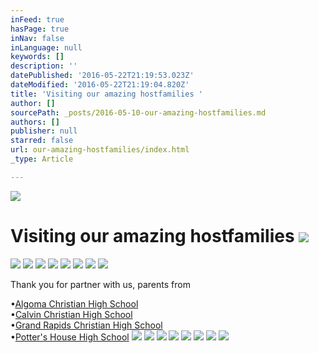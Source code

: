 ```yaml
---
inFeed: true
hasPage: true
inNav: false
inLanguage: null
keywords: []
description: ''
datePublished: '2016-05-22T21:19:53.023Z'
dateModified: '2016-05-22T21:19:04.820Z'
title: 'Visiting our amazing hostfamilies '
author: []
sourcePath: _posts/2016-05-10-our-amazing-hostfamilies.md
authors: []
publisher: null
starred: false
url: our-amazing-hostfamilies/index.html
_type: Article

---
```

![](https://the-grid-user-content.s3-us-west-2.amazonaws.com/4e915d50-8bd4-4c1e-b1bb-046f57f19a66.gif)

# Visiting our amazing hostfamilies ![](https://the-grid-user-content.s3-us-west-2.amazonaws.com/4c3542aa-b15c-47cd-80d9-bc2ecd45cfbb.jpg)
![](https://the-grid-user-content.s3-us-west-2.amazonaws.com/735baff6-6eb6-489a-9725-6f9024f306e6.jpg)
![](https://the-grid-user-content.s3-us-west-2.amazonaws.com/f2ccee08-73de-4153-877f-aa25efad5562.jpg)
![](https://the-grid-user-content.s3-us-west-2.amazonaws.com/b56a7548-b16f-4dfe-add1-8678d4917db3.jpg)
![](https://the-grid-user-content.s3-us-west-2.amazonaws.com/770ea62a-60e7-4ebf-a7fe-2c4edfa54293.jpg)
![](https://the-grid-user-content.s3-us-west-2.amazonaws.com/c68da0ba-4075-42c1-8b7a-58c05504ebc3.jpg)
![](https://the-grid-user-content.s3-us-west-2.amazonaws.com/991f403b-37b7-488f-80a8-7c5b6c0d746e.jpg)
![](https://the-grid-user-content.s3-us-west-2.amazonaws.com/17a5c0be-b5de-432c-b9e5-14982ebb239c.jpg)
![](https://the-grid-user-content.s3-us-west-2.amazonaws.com/4721a94c-8fd0-4e3c-a34a-51bea56b9e48.jpg)

Thank you for partner with us, parents from

•[Algoma Christian High School][0]  
•[Calvin Christian High School][1]  
•[Grand Rapids Christian High School][2]  
•[Potter's House High School][3]
![](https://the-grid-user-content.s3-us-west-2.amazonaws.com/57ad26b9-57c7-4c37-a0d5-8f4a80c5d2c6.jpg)
![](https://the-grid-user-content.s3-us-west-2.amazonaws.com/e7f6d37a-9846-451e-b6e8-ebcda87b7ba2.jpg)
![](https://the-grid-user-content.s3-us-west-2.amazonaws.com/55ffdb6a-ea18-4942-9566-1b76f958b588.jpg)
![](https://the-grid-user-content.s3-us-west-2.amazonaws.com/c8df217b-dff4-4fac-be59-7619d7716321.jpg)
![](https://the-grid-user-content.s3-us-west-2.amazonaws.com/a4b3d610-2cf0-4377-ad10-6eaea102728a.jpg)
![](https://the-grid-user-content.s3-us-west-2.amazonaws.com/e1dca01b-9bb5-4247-bd06-e5bb6fec0b0c.jpg)
![](https://the-grid-user-content.s3-us-west-2.amazonaws.com/a96b83a7-3941-4845-a8b1-24cae6d0472f.jpg)
![](https://the-grid-user-content.s3-us-west-2.amazonaws.com/35744fa9-a2de-4051-af80-bf75d39a8eee.jpg)

[0]: http://www.algomachristian.net/
[1]: http://www.gosquires.org/
[2]: http://www.grcs.org/netcommunity/page.aspx?pid=1260
[3]: http://pottershouseschool.org/locations/high/